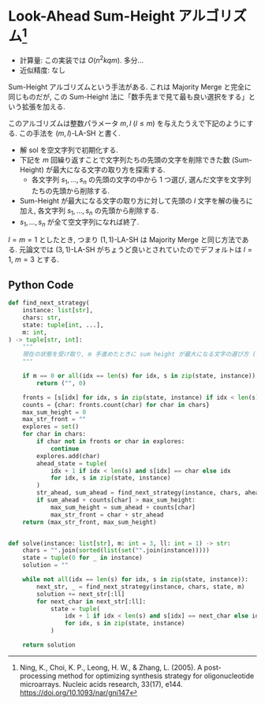 # Look-Ahead Sum-Height アルゴリズム[^1]

- 計算量: この実装では $O(n^2 k q m)$. 多分...
- 近似精度: なし

Sum-Height アルゴリズムという手法がある.
これは Majority Merge と完全に同じものだが,
この Sum-Height 法に「数手先まで見て最も良い選択をする」という拡張を加える.

このアルゴリズムは整数パラメータ $m, l \ (l \leq m)$ を与えたうえで下記のようにする.
この手法を $(m, l)$-LA-SH と書く.

- 解 $\mathrm{sol}$ を空文字列で初期化する.
- 下記を $m$ 回繰り返すことで文字列たちの先頭の文字を削除できた数 (Sum-Height) が最大になる文字の取り方を探索する.
    - 各文字列 $s_1, \dots, s_n$ の先頭の文字の中から 1 つ選び, 選んだ文字を文字列たちの先頭から削除する.
- Sum-Height が最大になる文字の取り方に対して先頭の $l$ 文字を解の後ろに加え, 各文字列 $s_1, \dots, s_n$ の先頭から削除する.
- $s_1, \dots, s_n$ が全て空文字列になれば終了.

$l = m = 1$ としたとき, つまり $(1, 1)$-LA-SH は Majority Merge と同じ方法である.
元論文では $(3, 1)$-LA-SH がちょうど良いとされていたのでデフォルトは $l = 1$, $m = 3$ とする.

[^1]: Ning, K., Choi, K. P., Leong, H. W., & Zhang, L. (2005). A post-processing method for optimizing synthesis strategy for oligonucleotide microarrays. Nucleic acids research, 33(17), e144. https://doi.org/10.1093/nar/gni147

## Python Code

```python
def find_next_strategy(
    instance: list[str],
    chars: str,
    state: tuple[int, ...],
    m: int,
) -> tuple[str, int]:
    """
    現在の状態を受け取り, m 手進めたときに sum height が最大になる文字の選び方 (長さ m の文字列として表される) と sum-height の値を組みにして返す
    """

    if m == 0 or all(idx == len(s) for idx, s in zip(state, instance)):
        return ("", 0)

    fronts = [s[idx] for idx, s in zip(state, instance) if idx < len(s)]
    counts = {char: fronts.count(char) for char in chars}
    max_sum_height = 0
    max_str_front = ""
    explores = set()
    for char in chars:
        if char not in fronts or char in explores:
            continue
        explores.add(char)
        ahead_state = tuple(
            idx + 1 if idx < len(s) and s[idx] == char else idx
            for idx, s in zip(state, instance)
        )
        str_ahead, sum_ahead = find_next_strategy(instance, chars, ahead_state, m - 1)
        if sum_ahead + counts[char] > max_sum_height:
            max_sum_height = sum_ahead + counts[char]
            max_str_front = char + str_ahead
    return (max_str_front, max_sum_height)


def solve(instance: list[str], m: int = 3, ll: int = 1) -> str:
    chars = "".join(sorted(list(set("".join(instance)))))
    state = tuple(0 for _ in instance)
    solution = ""

    while not all(idx == len(s) for idx, s in zip(state, instance)):
        next_str, _ = find_next_strategy(instance, chars, state, m)
        solution += next_str[:ll]
        for next_char in next_str[:ll]:
            state = tuple(
                idx + 1 if idx < len(s) and s[idx] == next_char else idx
                for idx, s in zip(state, instance)
            )

    return solution
```
